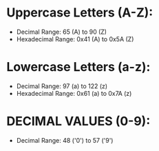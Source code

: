 # Uppercase Letters (A-Z):

- Decimal Range: 65 (A) to 90 (Z)
- Hexadecimal Range: 0x41 (A) to 0x5A (Z)

# Lowercase Letters (a-z):

- Decimal Range: 97 (a) to 122 (z)
- Hexadecimal Range: 0x61 (a) to 0x7A (z)

# DECIMAL VALUES (0-9):

- Decimal Range: 48 ('0') to 57 ('9')
